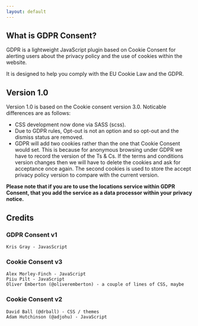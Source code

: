 ```yaml
---
layout: default
---
```


## What is GDPR Consent?

GDPR is a lightweight JavaScript plugin based on Cookie Consent for alerting users about the privacy policy and the use of cookies within the website.

It is designed to help you comply with the EU Cookie Law and the GDPR.
    
## Version 1.0

Version 1.0 is based on the Cookie consent version 3.0. Noticable differences are as follows:

- CSS development now done via SASS (scss).
- Due to GDPR rules, Opt-out is not an option and so opt-out and the dismiss status are removed.
- GDPR will add two cookies rather than the one that Cookie Consent would set. This is because for anonymous browsing under GDPR we have to record the version of the Ts & Cs. If the terms and conditions version changes then we will have to delete the cookies and ask for acceptance once again. The second cookies is used to store the accept privacy policy version to compare with the current version.

**Please note that if you are to use the locations service within GDPR Consent, that you add the service as a data processor within your privacy notice.**

## Credits

### GDPR Consent v1

    Kris Gray - JavasScript

### Cookie Consent v3

    Alex Morley-Finch - JavaScript
    Piiu Pilt - JavaScript
    Oliver Emberton (@oliveremberton) - a couple of lines of CSS, maybe

### Cookie Consent v2

    David Ball (@drball) - CSS / themes
    Adam Hutchinson (@adjohu) - JavaScript
